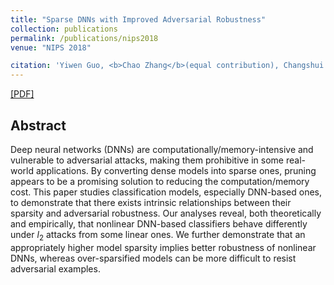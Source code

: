 ```yaml
---
title: "Sparse DNNs with Improved Adversarial Robustness"
collection: publications
permalink: /publications/nips2018
venue: "NIPS 2018"

citation: 'Yiwen Guo, <b>Chao Zhang</b>(equal contribution), Changshui Zhang, Yurong Chen. <i>The Thirty-second Annual Conference on Neural Information Processing Systems</i>. <b>NIPS 2018</b>.'
---
```


[[PDF]](https://pkuzc.github.io/files/nips_2018_camera.pdf)

## Abstract

Deep neural networks (DNNs) are computationally/memory-intensive and vulnerable to adversarial attacks, making them prohibitive in some real-world applications. By converting dense models into sparse ones, pruning appears to be a promising solution to reducing the computation/memory cost. This paper studies classification models, especially DNN-based ones, to demonstrate that there exists intrinsic relationships between their sparsity and adversarial robustness. Our analyses reveal, both theoretically and empirically, that nonlinear DNN-based classifiers behave differently under $l_2$ attacks from some linear ones. We further demonstrate that an appropriately higher model sparsity implies better robustness of nonlinear DNNs, whereas over-sparsified models can be more difficult to resist adversarial examples.

